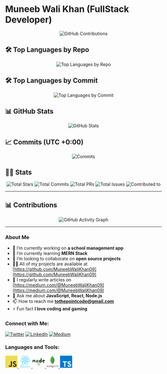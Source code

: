 # Muneeb Wali Khan (FullStack Developer)

<p align="center">
  <img src="https://github-readme-streak-stats.herokuapp.com/?user=MuneebWaliKhan09&theme=dark&hide_border=true" alt="GitHub Contributions" />
</p>

## 🛠 Top Languages by Repo
<p align="center">
  <img src="https://github-readme-stats.vercel.app/api/top-langs/?username=MuneebWaliKhan09&theme=dark&hide_border=true&layout=compact" alt="Top Languages by Repo" />
</p>

## 🛠 Top Languages by Commit
<p align="center">
  <img src="https://github-readme-stats.vercel.app/api/top-langs/?username=MuneebWaliKhan09&langs_count=10&hide=java&theme=dark&hide_border=true" alt="Top Languages by Commit" />
</p>

## 📊 GitHub Stats
<p align="center">
  <img src="https://github-readme-stats.vercel.app/api?username=MuneebWaliKhan09&show_icons=true&theme=dark&hide_border=true" alt="GitHub Stats" />
</p>

## 📈 Commits (UTC +0:00)
<p align="center">
  <img src="https://github-readme-streak-stats.herokuapp.com/?user=MuneebWaliKhan09&theme=dark&hide_border=true&hide_title=true&hide=days" alt="Commits" />
</p>

## 👨‍💻 Stats
<p align="center">
  <img src="https://img.shields.io/github/stars/MuneebWaliKhan09?style=for-the-badge&color=orange&label=Total%20Stars" alt="Total Stars" />
  <img src="https://img.shields.io/github/commit-activity/y/MuneebWaliKhan09?style=for-the-badge&color=orange&label=Total%20Commits" alt="Total Commits" />
  <img src="https://img.shields.io/github/issues-pr-closed-raw/MuneebWaliKhan09?style=for-the-badge&color=orange&label=Total%20PRs" alt="Total PRs" />
  <img src="https://img.shields.io/github/issues-closed-raw/MuneebWaliKhan09?style=for-the-badge&color=orange&label=Total%20Issues" alt="Total Issues" />
  <img src="https://img.shields.io/github/contributors/MuneebWaliKhan09?style=for-the-badge&color=orange&label=Contributed%20to" alt="Contributed to" />
</p>

---

## 📊 Contributions
<p align="center">
  <img src="https://activity-graph.herokuapp.com/graph?username=MuneebWaliKhan09&theme=react-dark" alt="GitHub Activity Graph" />
</p>

---

### About Me
- 🔭 I’m currently working on **a school management app**
- 🌱 I’m currently learning **MERN Stack**
- 👯 I’m looking to collaborate on **open source projects**
- 👨‍💻 All of my projects are available at [https://github.com/MuneebWaliKhan09](https://github.com/MuneebWaliKhan09)
- 📝 I regularly write articles on [https://medium.com/@MuneebWaliKhan09](https://medium.com/@MuneebWaliKhan09)
- 💬 Ask me about **JavaScript, React, Node.js**
- 📫 How to reach me **tothepointcode@gmail.com**
- ⚡ Fun fact **I love coding and gaming**

### Connect with Me:
<p align="left">
  <a href="https://twitter.com/tothepointcode" target="blank"><img src="https://raw.githubusercontent.com/MuneebWaliKhan09/github-profile-readme-generator/master/src/images/icons/Social/twitter.svg" alt="Twitter" height="30" width="40" /></a>
  <a href="https://linkedin.com/in/tothepointcode" target="blank"><img src="https://raw.githubusercontent.com/MuneebWaliKhan09/github-profile-readme-generator/master/src/images/icons/Social/linked-in-alt.svg" alt="LinkedIn" height="30" width="40" /></a>
  <a href="https://medium.com/@tothepointcode" target="blank"><img src="https://raw.githubusercontent.com/MuneebWaliKhan09/github-profile-readme-generator/master/src/images/icons/Social/medium.svg" alt="Medium" height="30" width="40" /></a>
</p>

### Languages and Tools:
<p align="left">
  <a href="https://developer.mozilla.org/en-US/docs/Web/JavaScript" target="_blank"> <img src="https://raw.githubusercontent.com/devicons/devicon/master/icons/javascript/javascript-original.svg" alt="JavaScript" width="40" height="40"/> </a>
  <a href="https://reactjs.org/" target="_blank"> <img src="https://raw.githubusercontent.com/devicons/devicon/master/icons/react/react-original-wordmark.svg" alt="React" width="40" height="40"/> </a>
  <a href="https://nodejs.org" target="_blank"> <img src="https://raw.githubusercontent.com/devicons/devicon/master/icons/nodejs/nodejs-original-wordmark.svg" alt="Node.js" width="40" height="40"/> </a>
  <a href="https://www.mongodb.com/" target="_blank"> <img src="https://raw.githubusercontent.com/devicons/devicon/master/icons/mongodb/mongodb-original-wordmark.svg" alt="MongoDB" width="40" height="40"/> </a>
  <a href="https://www.typescriptlang.org/" target="_blank"> <img src="https://raw.githubusercontent.com/devicons/devicon/master/icons/typescript/typescript-original.svg" alt="TypeScript" width="40" height="40"/> </a>
</p>
